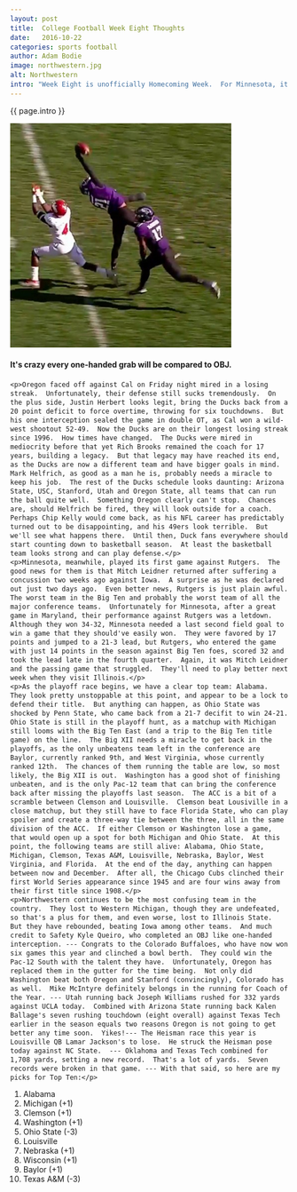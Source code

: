 ```yaml
---
layout: post
title:  College Football Week Eight Thoughts
date:   2016-10-22
categories: sports football
author: Adam Bodie
image: northwestern.jpg
alt: Northwestern
intro: "Week Eight is unofficially Homecoming Week.  For Minnesota, it's their official Homecoming game against Rutgers, their first matchup ever.  For Oregon, it's a painful reminder of how far they've truly fallen against another high powered offensive team in Cal.  That game was played yesterday.  As we reach Week 8, a closer picture starts for determining the four playoff teams.  I'll talk more about that later."
---
```

<div class="article">
<p> {{ page.intro }}</p>
<div class="blog-pic">
		<img src="/img/northwestern.jpg" data-toggle="tooltip" title="Northwestern" class="image block img-responsive">
		<h4>It's crazy every one-handed grab will be compared to OBJ.</h4>
</div>

    <p>Oregon faced off against Cal on Friday night mired in a losing streak.  Unfortunately, their defense still sucks tremendously.  On the plus side, Justin Herbert looks legit, bring the Ducks back from a 20 point deficit to force overtime, throwing for six touchdowns.  But his one interception sealed the game in double OT, as Cal won a wild-west shootout 52-49.  Now the Ducks are on their longest losing streak since 1996.  How times have changed.  The Ducks were mired in mediocrity before that yet Rich Brooks remained the coach for 17 years, building a legacy.  But that legacy may have reached its end, as the Ducks are now a different team and have bigger goals in mind.  Mark Helfrich, as good as a man he is, probably needs a miracle to keep his job.  The rest of the Ducks schedule looks daunting: Arizona State, USC, Stanford, Utah and Oregon State, all teams that can run the ball quite well.  Something Oregon clearly can't stop.  Chances are, should Helfrich be fired, they will look outside for a coach.  Perhaps Chip Kelly would come back, as his NFL career has predictably turned out to be disappointing, and his 49ers look terrible.  But we'll see what happens there.  Until then, Duck fans everywhere should start counting down to basketball season.  At least the basketball team looks strong and can play defense.</p>
    <p>Minnesota, meanwhile, played its first game against Rutgers.  The good news for them is that Mitch Leidner returned after suffering a concussion two weeks ago against Iowa.  A surprise as he was declared out just two days ago.  Even better news, Rutgers is just plain awful.  The worst team in the Big Ten and probably the worst team of all the major conference teams.  Unfortunately for Minnesota, after a great game in Maryland, their performance against Rutgers was a letdown.  Although they won 34-32, Minnesota needed a last second field goal to win a game that they should've easily won.  They were favored by 17 points and jumped to a 21-3 lead, but Rutgers, who entered the game with just 14 points in the season against Big Ten foes, scored 32 and took the lead late in the fourth quarter.  Again, it was Mitch Leidner and the passing game that struggled.  They'll need to play better next week when they visit Illinois.</p>
    <p>As the playoff race begins, we have a clear top team: Alabama.  They look pretty unstoppable at this point, and appear to be a lock to defend their title.  But anything can happen, as Ohio State was shocked by Penn State, who came back from a 21-7 decifit to win 24-21.  Ohio State is still in the playoff hunt, as a matchup with Michigan still looms with the Big Ten East (and a trip to the Big Ten title game) on the line.  The Big XII needs a miracle to get back in the playoffs, as the only unbeatens team left in the conference are Baylor, currently ranked 9th, and West Virginia, whose currently ranked 12th.  The chances of them running the table are low, so most likely, the Big XII is out.  Washington has a good shot of finishing unbeaten, and is the only Pac-12 team that can bring the conference back after missing the playoffs last season.  The ACC is a bit of a scramble between Clemson and Louisville.  Clemson beat Lousiville in a close matchup, but they still have to face Florida State, who can play spoiler and create a three-way tie between the three, all in the same division of the ACC.  If either Clemson or Washington lose a game, that would open up a spot for both Michigan and Ohio State.  At this point, the following teams are still alive: Alabama, Ohio State, Michigan, Clemson, Texas A&M, Louisville, Nebraska, Baylor, West Virginia, and Florida.  At the end of the day, anything can happen between now and December.  After all, the Chicago Cubs clinched their first World Series appearance since 1945 and are four wins away from their first title since 1908.</p>
    <p>Northwestern continues to be the most confusing team in the country.  They lost to Western Michigan, though they are undefeated, so that's a plus for them, and even worse, lost to Illinois State.  But they have rebounded, beating Iowa among other teams.  And much credit to Safety Kyle Queiro, who completed an OBJ like one-handed interception. --- Congrats to the Colorado Buffaloes, who have now won six games this year and clinched a bowl berth.  They could win the Pac-12 South with the talent they have.  Unfortunately, Oregon has replaced them in the gutter for the time being.  Not only did Washington beat both Oregon and Stanford (convincingly), Colorado has as well.  Mike McIntyre definitely belongs in the running for Coach of the Year. --- Utah running back Joseph Williams rushed for 332 yards against UCLA today.  Combined with Arizona State running back Kalen Ballage's seven rushing touchdown (eight overall) against Texas Tech earlier in the season equals two reasons Oregon is not going to get better any time soon.  Yikes!--- The Heisman race this year is Louisville QB Lamar Jackson's to lose.  He struck the Heisman pose today against NC State.  --- Oklahoma and Texas Tech combined for 1,708 yards, setting a new record.  That's a lot of yards.  Seven records were broken in that game. --- With that said, so here are my picks for Top Ten:</p>
<ol>
<li>Alabama</li>
<li>Michigan (+1)</li>
<li>Clemson (+1)</li>
<li>Washington (+1)</li>
<li>Ohio State (-3)</li>
<li>Louisville</li>
<li>Nebraska (+1)</li>
<li>Wisconsin (+1)</li>
<li>Baylor (+1)</li>
<li>Texas A&M (-3)</li>
</ol>

</div>
